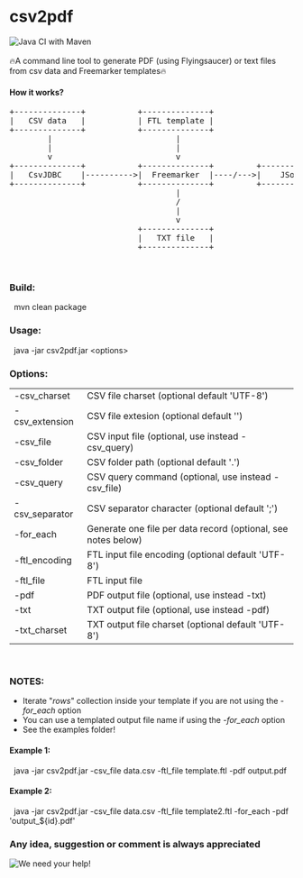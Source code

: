 # csv2pdf
![Java CI with Maven](https://github.com/redking00/csv2pdf/workflows/Java%20CI%20with%20Maven/badge.svg)
<br>
<br>
🔥A command line tool to generate PDF (using Flyingsaucer) or text files from csv data and Freemarker templates🔥
<br>

#### How it works?
<pre>
+--------------+           +--------------+                                                    
|   CSV data   |           | FTL template |                                                   
+--------------+           +--------------+                                                   
        |                          |                                                          
        |                          |                                                           
        v                          v                                                           
+--------------+           +--------------+         +--------------+          +--------------+ 
|   CsvJDBC    |---------->|  Freemarker  |----/--->|    JSoup     |--------->| FlyingSaucer | 
+--------------+           +--------------+         +--------------+          +--------------+ 
                                   |                                                  |        
                                   /                                                  |
                                   |                                                  |        
                                   v                                                  v        
                           +--------------+                                   +--------------+ 
                           |   TXT file   |                                   |   PDF file   | 
                           +--------------+                                   +--------------+ 
</pre>
<br>

### Build: 
&nbsp;&nbsp;mvn clean package

### Usage: 
&nbsp;&nbsp;java -jar csv2pdf.jar &lt;options&gt;

### Options: 
<table>
 <tr><td>-csv_charset <arg></td><td>CSV file charset (optional default 'UTF-8')</td></tr>
 <tr><td>-csv_extension <arg></td><td>CSV file extesion (optional default '')</td></tr>
 <tr><td>-csv_file <arg></td><td>CSV input file (optional, use instead -csv_query)</td></tr>
 <tr><td>-csv_folder <arg></td><td>CSV folder path (optional default '.')</td></tr>
 <tr><td>-csv_query <arg></td><td>CSV query command (optional, use instead -csv_file)</td></tr>
 <tr><td>-csv_separator <arg></td><td>CSV separator character (optional default ';')</td></tr>
 <tr><td>-for_each</td><td>Generate one file per data record (optional, see notes below)</td></tr>
 <tr><td>-ftl_encoding <arg></td><td>FTL input file encoding (optional default 'UTF-8')</td></tr>
 <tr><td>-ftl_file <arg></td><td>FTL input file</td></tr>
 <tr><td>-pdf <arg></td><td>PDF output file (optional, use instead -txt)</td></tr>
 <tr><td>-txt <arg></td><td>TXT output file (optional, use instead -pdf)</td></tr>
 <tr><td>-txt_charset <arg></td><td>TXT output file charset (optional default 'UTF-8')</td></tr>
</table>
<br>

### NOTES:<br>
 - Iterate "*rows*" collection inside your template if you are not using the *-for_each* option
 - You can use a templated output file name if using the *-for_each* option
 - See the examples folder!
 
#### Example 1:<br>
&nbsp;&nbsp;java -jar csv2pdf.jar -csv_file data.csv -ftl_file template.ftl -pdf output.pdf
<br>

#### Example 2:<br>
&nbsp;&nbsp;java -jar csv2pdf.jar -csv_file data.csv -ftl_file template2.ftl -for_each -pdf 'output_${id}.pdf'
<br>


### Any idea, suggestion or comment is always appreciated
![We need your help!](https://www.mememaker.net/api/bucket?path=static/img/memes/full/2019/Mar/3/6/we-need-your-help-to-make-the-magic-happen-127.png)


